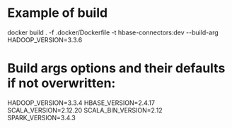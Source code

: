 # Example of build
docker build . -f .docker/Dockerfile -t hbase-connectors:dev --build-arg HADOOP_VERSION=3.3.6
# Build args options and their defaults if not overwritten:
HADOOP_VERSION=3.3.4
HBASE_VERSION=2.4.17
SCALA_VERSION=2.12.20
SCALA_BIN_VERSION=2.12
SPARK_VERSION=3.4.3
